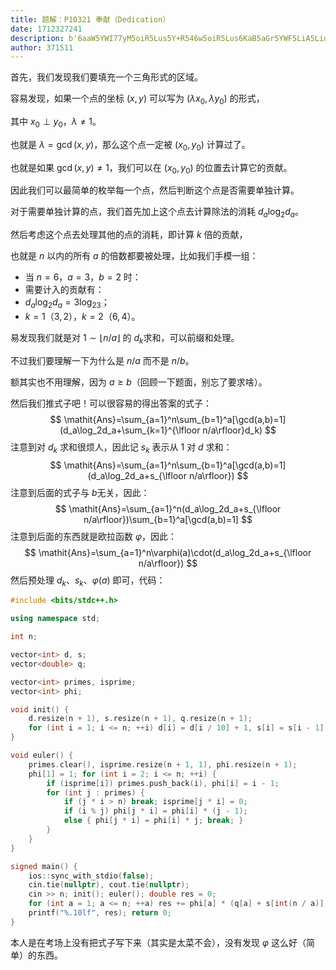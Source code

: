 ```yaml
---
title: 题解：P10321 奉献（Dedication）
date: 1712327241
description: b'6aaW5YWI77yM5oiR5Lus5Y+R546w5oiR5Lus6KaB5aGr5YWF5LiA5Liq5LiJ6KeS5b2i5byP55qE5Yy65Z+f44CCCgrlrrnmmJPlj5HnjrDvvIzlpoLmnpzkuIDkuKrngrnnmoTlnZDmoIcgJCh4LHkpJCDlj6/ku6XlhpnkuLogJChcbGFtYmRhIHhfMCxcbGFtYmRhIHlfMCkkIOeahOW9ouW8j++8jAoK5YW25LitICR4XzBccGVycCB5XzAk77yMJFxsYW1iZGFcbmVxMSTjgIIKCuS5n+WwseaYryAkXGxh'
author: 371511
---
```


首先，我们发现我们要填充一个三角形式的区域。

容易发现，如果一个点的坐标 $(x,y)$ 可以写为 $(\lambda x_0,\lambda y_0)$ 的形式，

其中 $x_0\perp y_0$，$\lambda\neq1$。

也就是 $\lambda=\gcd(x,y)$，那么这个点一定被 $(x_0,y_0)$ 计算过了。

也就是如果 $\gcd(x,y)\neq1$，我们可以在 $(x_0,y_0)$ 的位置去计算它的贡献。

因此我们可以最简单的枚举每一个点，然后判断这个点是否需要单独计算。

对于需要单独计算的点，我们首先加上这个点去计算除法的消耗 $d_a\log_2d_a$。

然后考虑这个点去处理其他的点的消耗，即计算 $k$ 倍的贡献，

也就是 $n$ 以内的所有 $a$ 的倍数都要被处理，比如我们手模一组：

- 当 $n=6$，$a=3$，$b=2$ 时：
- 需要计入的贡献有：
- $d_a\log_2d_a=3\log_23$；
- $k=1$（$3,2$），$k=2$（$6,4$）。

易发现我们就是对 $1\sim\lfloor n/a\rfloor$ 的 $d_k$​​ 求和，可以前缀和处理。

不过我们要理解一下为什么是 $n/a$ 而不是 $n/b$。

额其实也不用理解，因为 $a\ge b$（回顾一下题面，别忘了要求啥）。

然后我们推式子吧！可以很容易的得出答案的式子：
$$
\mathit{Ans}=\sum_{a=1}^n\sum_{b=1}^a[\gcd(a,b)=1](d_a\log_2d_a+\sum_{k=1}^{\lfloor n/a\rfloor}d_k)
$$
注意到对 $d_k$ 求和很烦人，因此记 $s_k$ 表示从 $1$ 对 $d$ 求和：
$$
\mathit{Ans}=\sum_{a=1}^n\sum_{b=1}^a[\gcd(a,b)=1](d_a\log_2d_a+s_{\lfloor n/a\rfloor})
$$
注意到后面的式子与 $b$​ 无关，因此：
$$
\mathit{Ans}=\sum_{a=1}^n(d_a\log_2d_a+s_{\lfloor n/a\rfloor})\sum_{b=1}^a[\gcd(a,b)=1]
$$
注意到后面的东西就是欧拉函数 $\varphi$，因此：
$$
\mathit{Ans}=\sum_{a=1}^n\varphi(a)\cdot(d_a\log_2d_a+s_{\lfloor n/a\rfloor})
$$
然后预处理 $d_k$、$s_k$、$\varphi(a)$ 即可，代码：

```cpp
#include <bits/stdc++.h>

using namespace std;

int n;

vector<int> d, s;
vector<double> q;

vector<int> primes, isprime;
vector<int> phi;

void init() {
    d.resize(n + 1), s.resize(n + 1), q.resize(n + 1);
    for (int i = 1; i <= n; ++i) d[i] = d[i / 10] + 1, s[i] = s[i - 1] + d[i], q[i] = d[i] * log2(d[i]);
}

void euler() {
    primes.clear(), isprime.resize(n + 1, 1), phi.resize(n + 1);
    phi[1] = 1; for (int i = 2; i <= n; ++i) {
        if (isprime[i]) primes.push_back(i), phi[i] = i - 1;
        for (int j : primes) {
            if (j * i > n) break; isprime[j * i] = 0;
            if (i % j) phi[j * i] = phi[i] * (j - 1);
            else { phi[j * i] = phi[i] * j; break; }
        }
    }
}

signed main() {
    ios::sync_with_stdio(false);
    cin.tie(nullptr), cout.tie(nullptr);
    cin >> n; init(); euler(); double res = 0;
    for (int a = 1; a <= n; ++a) res += phi[a] * (q[a] + s[int(n / a)]);
    printf("%.10lf", res); return 0;
}
```

本人是在考场上没有把式子写下来（其实是太菜不会），没有发现 $\varphi$ 这么好（简单）的东西。
